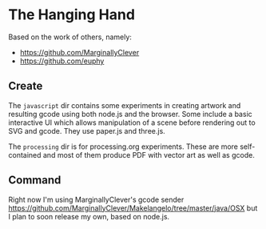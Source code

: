 # The Hanging Hand

Based on the work of others, namely:

- https://github.com/MarginallyClever
- https://github.com/euphy

## Create

The `javascript` dir contains some experiments in creating artwork and resulting gcode
using both node.js and the browser. Some include a basic interactive UI which allows
manipulation of a scene before rendering out to SVG and gcode. They use paper.js and
three.js.

The `processing` dir is for processing.org experiments. These are more self-contained
and most of them produce PDF with vector art as well as gcode.

## Command

Right now I'm using MarginallyClever's gcode sender https://github.com/MarginallyClever/Makelangelo/tree/master/java/OSX but I plan to soon release my own, based on node.js.
